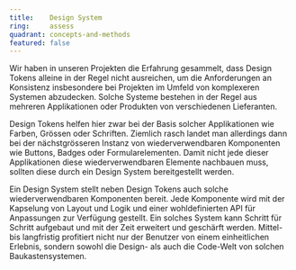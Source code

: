 ```yaml
---
title:    Design System
ring:     assess  
quadrant: concepts-and-methods
featured: false
---
```


Wir haben in unseren Projekten die Erfahrung gesammelt, dass Design Tokens alleine in der Regel nicht ausreichen, um die
Anforderungen an Konsistenz insbesondere bei Projekten im Umfeld von komplexeren Systemen abzudecken. Solche Systeme
bestehen in der Regel aus mehreren Applikationen oder Produkten von verschiedenen Lieferanten.

Design Tokens helfen hier zwar bei der Basis solcher Applikationen wie Farben, Grössen oder Schriften. Ziemlich rasch
landet man allerdings dann bei der nächstgrösseren Instanz von wiederverwendbaren Komponenten wie Buttons, Badges oder
Formularelementen. Damit nicht jede dieser Applikationen diese wiederverwendbaren Elemente nachbauen muss, sollten diese
durch ein Design System bereitgestellt werden.

Ein Design System stellt neben Design Tokens auch solche wiederverwendbaren Komponenten bereit. Jede Komponente wird mit
der Kapselung von Layout und Logik und einer wohldefinierten API für Anpassungen zur Verfügung gestellt. Ein solches
System kann Schritt für Schritt aufgebaut und mit der Zeit erweitert und geschärft werden. Mittel- bis langfristig
profitiert nicht nur der Benutzer von einem einheitlichen Erlebnis, sondern sowohl die Design- als auch die Code-Welt
von solchen Baukastensystemen.
